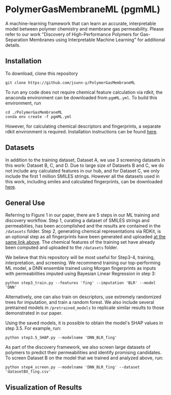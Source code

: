 # PolymerGasMembraneML (pgmML)
A machine-learning framework that can learn an accurate, interpretable model between polymer chemistry and membrane gas permeability. Please refer to our work "Discovery of High-Performance Polymers for Gas-Separation Membranes using Interpretable Machine Learning" for additional details.

## Installation
To download, clone this repository
```
git clone https://github.com/jsunn-y/PolymerGasMembraneML
```
To run any code does not require chemical feature calculation via rdkit, the anaconda environment can be downloaded from `pgmML.yml`. To build this environment, run
```
cd ./PolymerGasMembraneML
conda env create -f pgmML.yml
```
However, for calculating chemical descriptors and fingerprints, a separate rdkit environment is required. Installation instructions can be found [here](https://www.rdkit.org/docs/Install.html).

## Datasets
In addition to the training dataset, Dataset A, we use 3 screening datasets in this work: Dataset B, C, and D. Due to large size of Datasets B and C, we do not include any calculated features in our hub, and for Dataset C, we only include the first 1 million SMILES strings. 
However all the datasets used in this work, including smiles and calculated fingerprints, can be downloaded [here](https://drive.google.com/file/d/1NPh3Hx3nHakUH4bgp24Ie1KCEAvZnCr4/view?usp=sharing).

## General Use
Referring to Figure 1 in our paper, there are 5 steps in our ML training and discovery workflow. Step 1, curating a dataset of SMILES strings and permeabities, has been accomplished and the results are contained in the `/datasets` folder. Step 2, generating chemical representations via RDKit, is an optional step as all fingerprints have been generated and uploaded [at the same link above](https://drive.google.com/file/d/1NPh3Hx3nHakUH4bgp24Ie1KCEAvZnCr4/view?usp=sharing). The chemical features of the training set have already been computed and uploaded to the `/datasets` folder. 

We believe that this repository will be most useful for Step3-4, training, interpretation, and screening.
We recommend training our top-performing ML model, a DNN ensemble trained using Morgan fingerprints as inputs with permeabilities imputed using Bayesian Linear Regression in step 3:
```
python step3_train.py --features 'fing' --imputation 'BLR' --model 'DNN'
```
Alternatively, one can also train on descriptors, use extremely randomized trees for imputation, and train a random forest. We also include several pretrained models in `/pretrained_models` to replicate similar results to those demonstrated in our paper.

Using the saved models, it is possible to obtain the model's SHAP values in step 3.5. For example, run:
```
python step3.5_SHAP.py --modelname 'DNN_BLR_fing'
```
As part of the discovery framework, we also screen large datasets of polymers to predict their permeabilities and identify promising candidates. To screen Dataset B on the model that we trained and analyzed above, run:
```
python step4_screen.py --modelname 'DNN_BLR_fing' --dataset 'datasetBX_fing.csv'
```
## Visualization of Results

